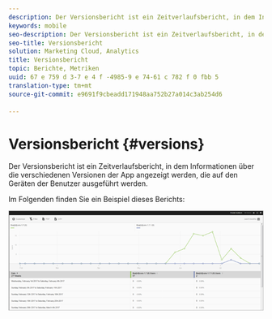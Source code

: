 ```yaml
---
description: Der Versionsbericht ist ein Zeitverlaufsbericht, in dem Informationen über die verschiedenen Versionen der App angezeigt werden, die auf den Geräten der Benutzer ausgeführt werden.
keywords: mobile
seo-description: Der Versionsbericht ist ein Zeitverlaufsbericht, in dem Informationen über die verschiedenen Versionen der App angezeigt werden, die auf den Geräten der Benutzer ausgeführt werden.
seo-title: Versionsbericht
solution: Marketing Cloud, Analytics
title: Versionsbericht
topic: Berichte, Metriken
uuid: 67 e 759 d 3-7 e 4 f -4985-9 e 74-61 c 782 f 0 fbb 5
translation-type: tm+mt
source-git-commit: e9691f9cbeadd171948aa752b27a014c3ab254d6

---
```



# Versionsbericht {#versions}

Der Versionsbericht ist ein Zeitverlaufsbericht, in dem Informationen über die verschiedenen Versionen der App angezeigt werden, die auf den Geräten der Benutzer ausgeführt werden.

Im Folgenden finden Sie ein Beispiel dieses Berichts:

![](assets/report_versions.png)

